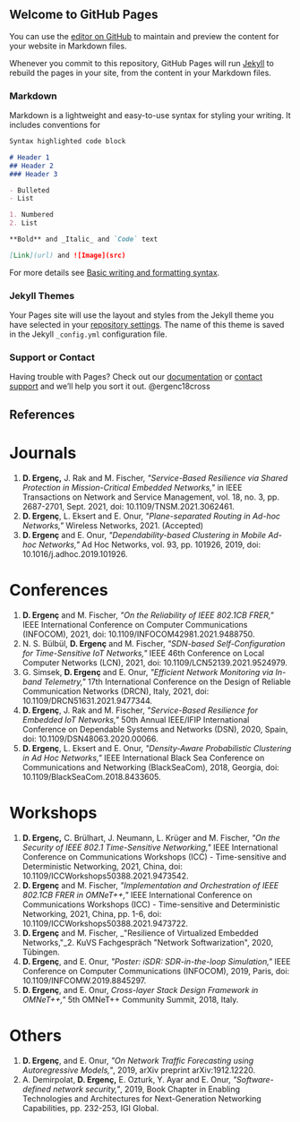 ## Welcome to GitHub Pages

You can use the [editor on GitHub](https://github.com/dergenc/cv/edit/gh-pages/index.md) to maintain and preview the content for your website in Markdown files.

Whenever you commit to this repository, GitHub Pages will run [Jekyll](https://jekyllrb.com/) to rebuild the pages in your site, from the content in your Markdown files.

### Markdown

Markdown is a lightweight and easy-to-use syntax for styling your writing. It includes conventions for

```markdown
Syntax highlighted code block

# Header 1
## Header 2
### Header 3

- Bulleted
- List

1. Numbered
2. List

**Bold** and _Italic_ and `Code` text

[Link](url) and ![Image](src)
```

For more details see [Basic writing and formatting syntax](https://docs.github.com/en/github/writing-on-github/getting-started-with-writing-and-formatting-on-github/basic-writing-and-formatting-syntax).

### Jekyll Themes

Your Pages site will use the layout and styles from the Jekyll theme you have selected in your [repository settings](https://github.com/dergenc/cv/settings/pages). The name of this theme is saved in the Jekyll `_config.yml` configuration file.

### Support or Contact

Having trouble with Pages? Check out our [documentation](https://docs.github.com/categories/github-pages-basics/) or [contact support](https://support.github.com/contact) and we’ll help you sort it out.
@ergenc18cross

## References

# Journals

1. **D. Ergenç,** J. Rak and M. Fischer, _"Service-Based Resilience via Shared Protection in Mission-Critical Embedded Networks,"_ in IEEE Transactions on Network and Service Management, vol. 18, no. 3, pp. 2687-2701, Sept. 2021, doi: 10.1109/TNSM.2021.3062461.
2. **D. Ergenç**, L. Eksert and E. Onur, _"Plane-separated Routing in Ad-hoc Networks,"_ Wireless Networks, 2021. (Accepted)
3. **D. Ergenç** and E. Onur, _"Dependability-based Clustering in Mobile Ad-hoc Networks,"_ Ad Hoc Networks, vol. 93, pp. 101926, 2019, doi: 10.1016/j.adhoc.2019.101926.

# Conferences

1. **D. Ergenç** and M. Fischer, _"On the Reliability of IEEE 802.1CB FRER,"_ IEEE International Conference on Computer Communications (INFOCOM), 2021, doi: 10.1109/INFOCOM42981.2021.9488750.
2. N. S. Bülbül, **D. Ergenç** and M. Fischer, _"SDN-based Self-Configuration for Time-Sensitive IoT Networks,"_ IEEE 46th Conference on Local Computer Networks (LCN), 2021, doi: 10.1109/LCN52139.2021.9524979.
3. G. Simsek, **D. Ergenç** and E. Onur, _"Efficient Network Monitoring via In-band Telemetry,"_ 17th International Conference on the Design of Reliable Communication Networks (DRCN), Italy, 2021, doi: 10.1109/DRCN51631.2021.9477344.
4. **D. Ergenç**, J. Rak and M. Fischer, _"Service-Based Resilience for Embedded IoT Networks,"_ 50th Annual IEEE/IFIP International Conference on Dependable Systems and Networks (DSN), 2020, Spain, doi: 10.1109/DSN48063.2020.00066.
5. **D. Ergenç**, L. Eksert and E. Onur, _"Density-Aware Probabilistic Clustering in Ad Hoc Networks,"_ IEEE International Black Sea Conference on Communications and Networking (BlackSeaCom), 2018, Georgia, doi: 10.1109/BlackSeaCom.2018.8433605.

# Workshops

1. **D. Ergenç,** C. Brülhart, J. Neumann, L. Krüger and M. Fischer, _"On the Security of IEEE 802.1 Time-Sensitive Networking,"_ IEEE International Conference on Communications Workshops (ICC) - Time-sensitive and Deterministic Networking, 2021, China, doi: 10.1109/ICCWorkshops50388.2021.9473542.
2. **D. Ergenç** and M. Fischer, _"Implementation and Orchestration of IEEE 802.1CB FRER in OMNeT++,"_ IEEE International Conference on Communications Workshops (ICC) - Time-sensitive and Deterministic Networking, 2021, China, pp. 1-6, doi: 10.1109/ICCWorkshops50388.2021.9473722.
3. **D. Ergenç** and M. Fischer, _"Resilience of Virtualized Embedded Networks,"_2. KuVS Fachgespräch "Network Softwarization", 2020, Tübingen.
4. **D. Ergenç**, and E. Onur, _"Poster: iSDR: SDR-in-the-loop Simulation,"_ IEEE Conference on Computer Communications (INFOCOM), 2019, Paris, doi: 10.1109/INFCOMW.2019.8845297.
5. **D. Ergenç**, and E. Onur, _Cross-layer Stack Design Framework in OMNeT++,"_ 5th OMNeT++ Community Summit, 2018, Italy.

# Others

1. **D. Ergenç**, and E. Onur, _"On Network Traffic Forecasting using Autoregressive Models,"_, 2019, arXiv preprint arXiv:1912.12220.
2. A. Demirpolat, **D. Ergenç,** E. Ozturk, Y. Ayar and E. Onur, _"Software-defined network security,"_, 2019, Book Chapter in Enabling Technologies and Architectures for Next-Generation Networking Capabilities, pp. 232-253, IGI Global.

